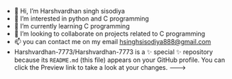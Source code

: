 - 👋 Hi, I’m Harshvardhan singh sisodiya
- 👀 I’m interested in python and C  programming
- 🌱 I’m currently learning C  programming 
- 💞️ I’m looking to collaborate on projects related to C programming
- 📫 you can contact me on my email hsinghsisodiya888@gmail.com
- Harshvardhan-7773/Harshvardhan-7773 is a ✨ special ✨ repository because its `README.md` (this file) appears on your GitHub profile.
You can click the Preview link to take a look at your changes.
--->
